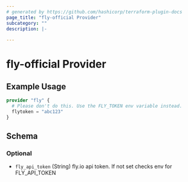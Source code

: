 ```yaml
---
# generated by https://github.com/hashicorp/terraform-plugin-docs
page_title: "fly-official Provider"
subcategory: ""
description: |-
  
---
```


# fly-official Provider



## Example Usage

```terraform
provider "fly" {
  # Please don't do this. Use the FLY_TOKEN env variable instead.
  flytoken = "abc123"
}
```

<!-- schema generated by tfplugindocs -->
## Schema

### Optional

- `fly_api_token` (String) fly.io api token. If not set checks env for FLY_API_TOKEN
